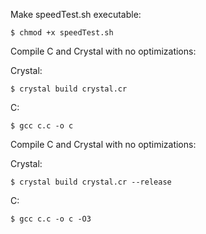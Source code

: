 <h>Make speedTest.sh executable:</h>

```$ chmod +x speedTest.sh```

<h>Compile C and Crystal with no optimizations:</h>

Crystal:

```$ crystal build crystal.cr```

C:

```$ gcc c.c -o c```

<h>Compile C and Crystal with no optimizations:</h>

Crystal:

```$ crystal build crystal.cr --release```

C:

```$ gcc c.c -o c -O3```

